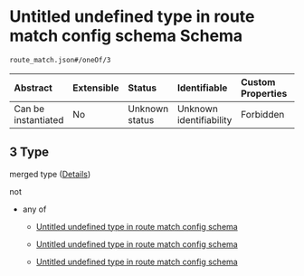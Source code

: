 # Untitled undefined type in route match config schema Schema

```txt
route_match.json#/oneOf/3
```



| Abstract            | Extensible | Status         | Identifiable            | Custom Properties | Additional Properties | Access Restrictions | Defined In                                                            |
| :------------------ | :--------- | :------------- | :---------------------- | :---------------- | :-------------------- | :------------------ | :-------------------------------------------------------------------- |
| Can be instantiated | No         | Unknown status | Unknown identifiability | Forbidden         | Allowed               | none                | [route\_match.json\*](../out/route_match.json "open original schema") |

## 3 Type

merged type ([Details](route_match-oneof-3.md))

not

* any of

  * [Untitled undefined type in route match config schema](route_match-oneof-3-not-anyof-0.md "check type definition")

  * [Untitled undefined type in route match config schema](route_match-oneof-3-not-anyof-1.md "check type definition")

  * [Untitled undefined type in route match config schema](route_match-oneof-3-not-anyof-2.md "check type definition")
